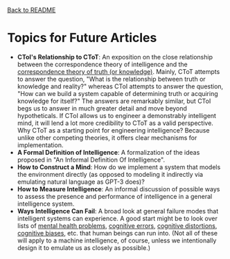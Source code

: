 [Back to README](README.md)


# Topics for Future Articles

* **CToI's Relationship to CToT**: An exposition on the close
  relationship between the correspondence theory of intelligence and the 
  [correspondence theory of truth (or knowledge)]. Mainly, CToT attempts
  to answer the question, "What is the relationship between truth or
  knowledge and reality?" whereas CToI attempts to answer the question,
  "How can we build a system capable of determining truth or acquiring
  knowledge for itself?" The answers are remarkably similar, but CToI
  begs us to answer in much greater detail and move beyond hypotheticals.
  If CToI allows us to engineer a demonstrably intelligent mind, it will
  lend a lot more credibility to CToT as a valid perspective. Why CToT
  as a starting point for engineering intelligence? Because unlike other
  competing theories, it offers clear mechanisms for implementation.
* **A Formal Definition of Intelligence**: A formalization of the ideas
  proposed in "An Informal Definition Of Intelligence".
* **How to Construct a Mind**: How do we implement a system that models 
  the environment directly (as opposed to modeling it indirectly via 
  emulating natural language as GPT-3 does)?
* **How to Measure Intelligence**: An informal discussion of possible
  ways to assess the presence and performance of intelligence in a 
  general intelligence system.
* **Ways Intelligence Can Fail**: A broad look at general failure modes
  that intelligent systems can experience. A good start might be to look
  over lists of [mental health problems], [cognitive errors], [cognitive
  distortions], [cognitive biases], etc. that human beings can run into.
  (Not all of these will apply to a machine intelligence, of course,
  unless we intentionally design it to emulate us as closely as possible.)


[correspondence theory of truth (or knowledge)]: 
https://en.wikipedia.org/wiki/Correspondence_theory_of_truth

[mental health problems]:
https://www.mind.org.uk/information-support/types-of-mental-health-problems/

[cognitive errors]: 
https://www.merckmanuals.com/professional/special-subjects/clinical-decision-making/cognitive-errors-in-clinical-decision-making

[cognitive distortions]:
https://positivepsychology.com/cognitive-distortions/

[cognitive biases]:
https://en.wikipedia.org/wiki/List_of_cognitive_biases
